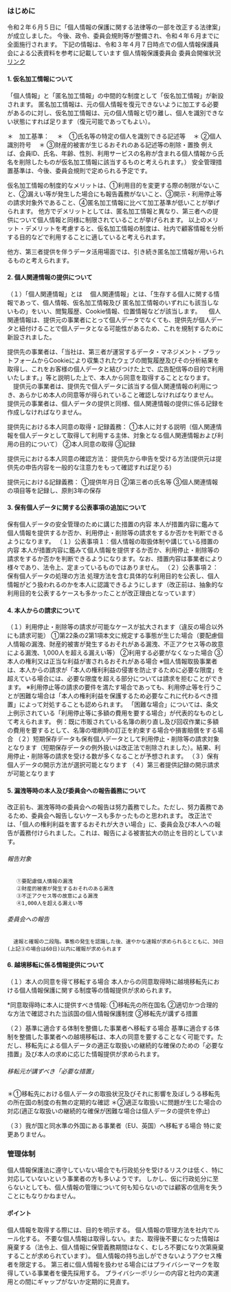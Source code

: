   
### はじめに
令和２年６月５日に「個人情報の保護に関する法律等の一部を改正する法律案」が成立しました。
今後、政令、委員会規則等が整備され、令和４年６月までに全面施行されます。
      下記の情報は、<span class="under">令和３年４月７日時点</span>での個人情報保護員会による公表資料を参考に記載しています
      個人情報保護委員会 委員会開催状況
      [リンク](https://www.ppc.go.jp/enforcement/minutes/2021/)

#### 1. 仮名加工情報について
「個人情報」と「匿名加工情報」の中間的な制度として「仮名加工情報」が新設されます。
 匿名加工情報は、元の個人情報を復元できないように加工する必要があるのに対し、仮名加工情報は、元の個人情報と切り離し、個人を識別できない状態にすれば足ります（復元可能であってもよい）。

＊　加工基準：
　＊　①氏名等の特定の個人を識別できる記述等
　＊ ②個人識別符号
　＊ ③財産的被害が生じるおそれのある記述等の削除・置換
       例えば、会員ID、氏名、年齢、性別、利用サービスの名称が含まれる個人情報から氏名を削除したものが仮名加工情報に該当するものと考えられます。）
       安全管理措置基準は、今後、委員会規則で定められる予定です。
      
仮名加工情報の制度的なメリットは、①利用目的を変更する際の制限がないこと、②漏えい等が発生した場合にも報告義務がないこと、③開示・利用停止等の請求対象外であること、④匿名加工情報に比べて加工基準が低いことが挙げられます。
他方でデメリットとしては、匿名加工情報と異なり、第三者への提供について個人情報と同様に制限されていることが挙げられます。
以上のメリット・デメリットを考慮すると、仮名加工情報の制度は、社内で顧客情報を分析する目的などで利用することに適していると考えられます。
<!-- <br>仮名加工情報は、（カスタマーサポート部門などでは、個人データのまま保有する）。 -->
他方、第三者提供を伴うデータ活用場面では、引き続き匿名加工情報が用いられるものと考えられます。
#### 2. 個人関連情報の提供について
（１）「個人関連情報」とは
　個人関連情報」とは、「生存する個人に関する情報であって、個人情報、仮名加工情報及び 匿名加工情報のいずれにも該当しないもの」をいい、閲覧履歴、Cookie情報、位置情報などが該当します。
 　個人関連情報は、提供元の事業者にとって個人データでなくても、提供先が個人データと紐付けることで個人データとなる可能性があるため、これを規制するために新設されました。
  <!-- <br>新たに規制対象となる提供先事業者には、自ら個人データを保有しつつ、サードパーティCookieを発行し（また、プラグインの「いいね！」ボタンを設置し）、ターゲティング広告も行っているFacebookやGoogleなどが該当するものと考えられます。 -->
  提供先の事業者は、「当社は、第三者が運営するデータ・マネジメント・プラットフォームからCookieにより収集されたウェブの閲覧履歴及びその分析結果を取得し、これをお客様の個人データと結びつけた上で、広告配信等の目的で利用いたします。」等と説明した上で、本人から同意を取得することとなります。
 　提供元の事業者は、提供先で個人データに該当する個人関連情報の利用につき、あらかじめ本人の同意等が得られていること確認しなければなりません。
   提供元の事業者は、個人データの提供と同様、個人関連情報の提供に係る記録を作成しなければなりません。

提供先における本人同意の取得・記録義務：
①本人に対する説明（個人関連情報を個人データとして取得して利用する主体、対象となる個人関連情報および利用の目的について）
②本人同意の取得
③記録   

提供元における本人同意の確認方法：
   提供先から申告を受ける方法(提供元は提供先の申告内容を一般的な注意力をもって確認すれば足りる) 

提供元における記録義務：
       ①提供年月日
       ②第三者の氏名等
       ③個人関連情報の項目等を記録し、原則3年の保存

#### 3. 保有個人データに関する公表事項の追加について
保有個人データの安全管理のために講じた措置の内容
本人が措置内容に鑑みて個人情報を提供するか否か、利用停止・削除等の請求をするか否かを判断できるようになります。
（１）公表事項１：個人情報の取扱体制や講じている措置の内容
本人が措置内容に鑑みて個人情報を提供するか否か、利用停止・削除等の請求をするか否かを判断できるようになります。なお、措置内容は事業者により様々であり、法令上、定まっているものではありません。
（２）公表事項２：保有個人データの処理の方法
処理方法を含む具体的な利用目的を公表し、個人情報がどう扱われるのかを本人に認識できるようにします（改正前は、抽象的な利用目的を公表するケースも多かったことが改正理由となっています）
#### 4. 本人からの請求について
（１）利用停止・削除等の請求が可能なケースが拡大されます（違反の場合以外にも請求可能）
       ①第22条の2第1項本文に規定する事態が生じた場合（要配慮個人情報の漏洩、財産的被害が発生するおそれがある漏洩、不正アクセス等の故意による漏洩、1,000人を超える漏えい等）
       ②利用する必要がなくなった場合
       ③本人の権利又は正当な利益が害されるおそれがある場合
      ※個人情報取扱事業者は、本人からの請求が「本人の権利利益の侵害を防止するために必要な限度」を超えている場合には、必要な限度を超える部分については請求を拒むことができます。
      ※利用停止等の請求の要件を満たす場合であっても、利用停止等を行うことが困難な場合は「本人の権利利益を保護するため必要なこれに代わるべき措置」によって対処することも認められます。
      「困難な場合」については、条文上例示されている「利用停止等に多額の費用を要する場合」が代表的なものとして考えられます。
      例：既に市販されている名簿の刷り直し及び回収作業に多額の費用を要するとして、名簿の増刷時の訂正を約束する場合や損害賠償をする場合
（２）短期保存データも保有個人データとして利用停止・削除等の請求対象となります（短期保存データの例外扱いは改正法で削除されました）。結果、利用停止・削除等の請求を受ける数が多くなることが予想されます。
（３）保有個人データの開示方法が選択可能となります
（４）第三者提供記録の開示請求が可能となります

#### 5. 漏洩等時の本人及び委員会への報告義務について
改正前も、漏洩等時の委員会への報告は努力義務でした。ただし、努力義務であるため、委員会へ報告しないケースも多かったものと思われます。
改正法では、「個人の権利利益を害するおそれが大きい場合」に、委員会及び本人への報告が義務付けられました。これは、報告による被害拡大の防止を目的としています。
      
######  報告対象
       ①要配慮個人情報の漏洩
       ②財産的被害が発生するおそれのある漏洩
       ③不正アクセス等の故意による漏洩
       ④1,000人を超える漏えい等
      
######  委員会への報告
      速報と確報の二段階。事態の発生を認識した後、速やかな速報が求められるとともに、30日(上記③の場合は60日)以内に確報が求められます

#### 6. 越境移転に係る情報提供について
（１）本人の同意を得て移転する場合
本人からの同意取得時に越境移転先における個人情報保護に関する制度等の情報提供が求められます。
      
*同意取得時に本人に提供すべき情報:
①移転先の所在国名
②適切かつ合理的な方法で確認された当該国の個人情報保護制度
③移転先が講ずる措置

（２）基準に適合する体制を整備した事業者へ移転する場合
基準に適合する体制を整備した事業者への越境移転は、本人の同意を要することなく可能です。ただし、移転先による個人データの適正な取扱いの継続的な確保のための「必要な措置」及び本人の求めに応じた情報提供が求められます。
      
######  移転元が講ずべき「必要な措置」
＊①移転先における個人データの取扱状況及びそれに影響を及ぼしうる移転先の所在国の制度の有無の定期的な確認
＊②適正な取扱いに問題が生じた場合の対応(適正な取扱いの継続的な確保が困難な場合は個人データの提供を停止)

（３）我が国と同水準の外国にある事業者（EU、英国）へ移転する場合
特に変更ありません。


### 管理体制
個人情報保護法に遵守していない場合でも行政処分を受けるリスクは低く、特に対応していないという事業者の方も多いようです。
しかし、仮に行政処分に至らないとしても、個人情報の管理について何も知らないのでは顧客の信用を失うことにもなりかねません。

#### ポイント
個人情報を取得する際には、目的を明示する。
個人情報の管理方法を社内でルール化する。
不要な個人情報は取得しない。また、取得後不要になった情報は廃棄する（法令上、個人情報に保管義務期間はなく、むしろ不要になり次第廃棄することが求められています）。
個人情報の持ち出しができないようアクセス権者を限定する。
第三者に個人情報を扱わせる場合にはプライバシーマークを取得している事業者を優先採用する。
プライバシーポリシーの内容と社内の実運用との間にギャップがないか定期的に見直す。


